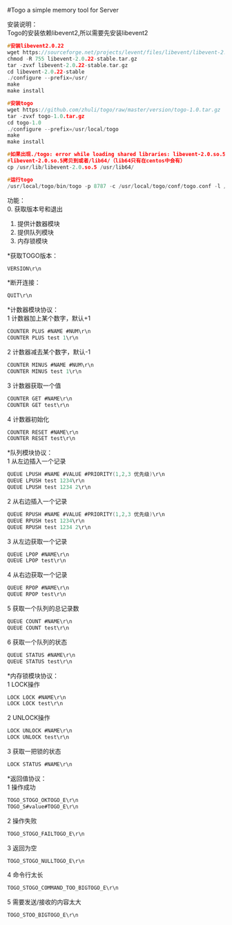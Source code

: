 #Togo a simple memory tool for Server

安装说明：<br>
Togo的安装依赖libevent2,所以需要先安装libevent2<br>

```c
#安装libevent2.0.22
wget https://sourceforge.net/projects/levent/files/libevent/libevent-2.0/libevent-2.0.22-stable.tar.gz
chmod -R 755 libevent-2.0.22-stable.tar.gz
tar -zvxf libevent-2.0.22-stable.tar.gz
cd libevent-2.0.22-stable
./configure --prefix=/usr/
make
make install

#安装togo
wget https://github.com/zhuli/togo/raw/master/version/togo-1.0.tar.gz
tar -zvxf togo-1.0.tar.gz
cd togo-1.0
./configure --prefix=/usr/local/togo
make
make install

#如果出现./togo: error while loading shared libraries: libevent-2.0.so.5的错误
#libevent-2.0.so.5拷贝到或者/lib64/（lib64只有在centos中会有）
cp /usr/lib/libevent-2.0.so.5 /usr/lib64/

#运行togo
/usr/local/togo/bin/togo -p 8787 -c /usr/local/togo/conf/togo.conf -l /var/log/togo.log

```

功能：<br>
0. 获取版本号和退出<br>
1. 提供计数器模块<br>
2. 提供队列模块<br>
3. 内存锁模块<br>

*获取TOGO版本：<br>
```c
VERSION\r\n
```
*断开连接：<br>
```c
QUIT\r\n
```

*计数器模块协议：<br>
1 计数器加上某个数字，默认+1<br>
```c
COUNTER PLUS #NAME #NUM\r\n
COUNTER PLUS test 1\r\n
```
2 计数器减去某个数字，默认-1<br>
```c
COUNTER MINUS #NAME #NUM\r\n
COUNTER MINUS test 1\r\n
```
3 计数器获取一个值<br>
```c
COUNTER GET #NAME\r\n
COUNTER GET test\r\n
```
4 计数器初始化<br>
```c
COUNTER RESET #NAME\r\n
COUNTER RESET test\r\n
```

*队列模块协议：<br>
1 从左边插入一个记录<br>
```c
QUEUE LPUSH #NAME #VALUE #PRIORITY(1,2,3 优先级)\r\n
QUEUE LPUSH test 1234\r\n
QUEUE LPUSH test 1234 2\r\n
```
2 从右边插入一个记录<br>
```c
QUEUE RPUSH #NAME #VALUE #PRIORITY(1,2,3 优先级)\r\n
QUEUE RPUSH test 1234\r\n
QUEUE RPUSH test 1234 2\r\n
```
3 从左边获取一个记录<br>
```c
QUEUE LPOP #NAME\r\n
QUEUE LPOP test\r\n
```
4 从右边获取一个记录<br>
```c
QUEUE RPOP #NAME\r\n 
QUEUE RPOP test\r\n
```
5 获取一个队列的总记录数<br>
```c
QUEUE COUNT #NAME\r\n 
QUEUE COUNT test\r\n
```
6 获取一个队列的状态<br>
```c
QUEUE STATUS #NAME\r\n
QUEUE STATUS test\r\n
```

*内存锁模块协议：<br>
1 LOCK操作<br>
```c
LOCK LOCK #NAME\r\n
LOCK LOCK test\r\n
```
2 UNLOCK操作<br>
```c
LOCK UNLOCK #NAME\r\n
LOCK UNLOCK test\r\n
```
3 获取一把锁的状态<br>
```c
LOCK STATUS #NAME\r\n
```

*返回值协议：<br>
1 操作成功<br>
```c
TOGO_STOGO_OKTOGO_E\r\n
TOGO_S#value#TOGO_E\r\n
```
2 操作失败<br>
```c
TOGO_STOGO_FAILTOGO_E\r\n
```
3 返回为空<br>
```c
TOGO_STOGO_NULLTOGO_E\r\n
```
4 命令行太长<br>
```c
TOGO_STOGO_COMMAND_TOO_BIGTOGO_E\r\n
```
5 需要发送/接收的内容太大<br>
```c
TOGO_STOO_BIGTOGO_E\r\n
```